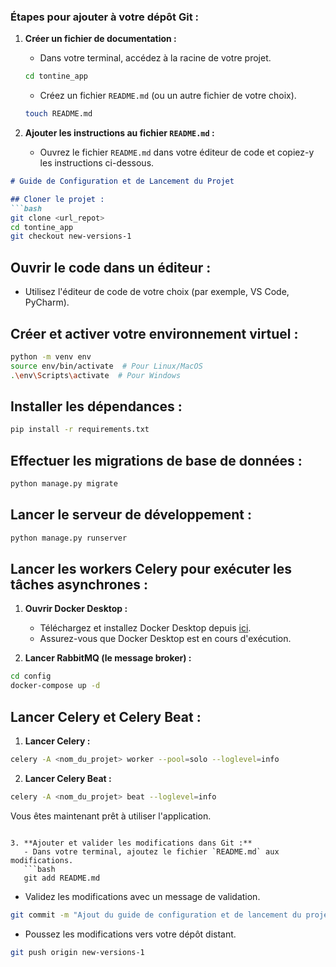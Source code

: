 

### Étapes pour ajouter à votre dépôt Git :

1. **Créer un fichier de documentation :**
   - Dans votre terminal, accédez à la racine de votre projet.
   ```bash
   cd tontine_app
   ```
   - Créez un fichier `README.md` (ou un autre fichier de votre choix).
   ```bash
   touch README.md
   ```

2. **Ajouter les instructions au fichier `README.md` :**
   - Ouvrez le fichier `README.md` dans votre éditeur de code et copiez-y les instructions ci-dessous.

```markdown
# Guide de Configuration et de Lancement du Projet

## Cloner le projet :
```bash
git clone <url_repot>
cd tontine_app
git checkout new-versions-1
```

## Ouvrir le code dans un éditeur :
- Utilisez l'éditeur de code de votre choix (par exemple, VS Code, PyCharm).

## Créer et activer votre environnement virtuel :
```bash
python -m venv env
source env/bin/activate  # Pour Linux/MacOS
.\env\Scripts\activate  # Pour Windows
```

## Installer les dépendances :
```bash
pip install -r requirements.txt
```

## Effectuer les migrations de base de données :
```bash
python manage.py migrate
```

## Lancer le serveur de développement :
```bash
python manage.py runserver
```

## Lancer les workers Celery pour exécuter les tâches asynchrones :

1. **Ouvrir Docker Desktop :**
   - Téléchargez et installez Docker Desktop depuis [ici](https://www.docker.com/products/docker-desktop).
   - Assurez-vous que Docker Desktop est en cours d'exécution.

2. **Lancer RabbitMQ (le message broker) :**
```bash
cd config
docker-compose up -d
```

## Lancer Celery et Celery Beat :

1. **Lancer Celery :**
```bash
celery -A <nom_du_projet> worker --pool=solo --loglevel=info
```

2. **Lancer Celery Beat :**
```bash
celery -A <nom_du_projet> beat --loglevel=info
```

Vous êtes maintenant prêt à utiliser l'application.
```

3. **Ajouter et valider les modifications dans Git :**
   - Dans votre terminal, ajoutez le fichier `README.md` aux modifications.
   ```bash
   git add README.md
   ```

   - Validez les modifications avec un message de validation.
   ```bash
   git commit -m "Ajout du guide de configuration et de lancement du projet"
   ```

   - Poussez les modifications vers votre dépôt distant.
   ```bash
   git push origin new-versions-1
   ```



